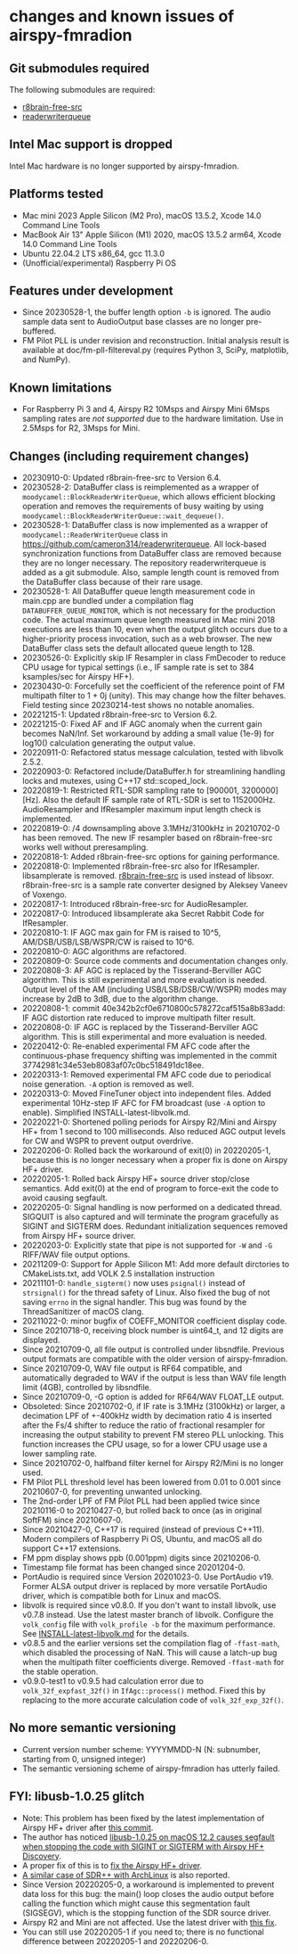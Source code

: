 [//]: # (-*- coding: utf-8 -*-)

# changes and known issues of airspy-fmradion

## Git submodules required

The following submodules are required:

* [r8brain-free-src](https://github.com/avaneev/r8brain-free-src)
* [readerwriterqueue](https://github.com/cameron314/readerwriterqueue)

## Intel Mac support is dropped

Intel Mac hardware is no longer supported by airspy-fmradion.

## Platforms tested

* Mac mini 2023 Apple Silicon (M2 Pro), macOS 13.5.2, Xcode 14.0 Command Line Tools
* MacBook Air 13" Apple Silicon (M1) 2020, macOS 13.5.2 arm64, Xcode 14.0 Command Line Tools
* Ubuntu 22.04.2 LTS x86\_64, gcc 11.3.0
* (Unofficial/experimental) Raspberry Pi OS

## Features under development

* Since 20230528-1, the buffer length option `-b` is ignored. The audio sample data sent to AudioOutput base classes are no longer pre-buffered.
* FM Pilot PLL is under revision and reconstruction. Initial analysis result is available at doc/fm-pll-filtereval.py (requires Python 3, SciPy, matplotlib, and NumPy).

## Known limitations

* For Raspberry Pi 3 and 4, Airspy R2 10Msps and Airspy Mini 6Msps sampling rates are *not supported* due to the hardware limitation. Use in 2.5Msps for R2, 3Msps for Mini.

## Changes (including requirement changes)

* 20230910-0: Updated r8brain-free-src to Version 6.4.
* 20230528-2: DataBuffer class is reimplemented as a wrapper of `moodycamel::BlockReaderWriterQueue`, which allows efficient blocking operation and removes the requirements of busy waiting by using `moodycamel::BlockReaderWriterQueue::wait_dequeue()`.
* 20230528-1: DataBuffer class is now implemented as a wrapper of `moodycamel::ReaderWriterQueue` class in <https://github.com/cameron314/readerwriterqueue>. All lock-based synchronization functions from DataBuffer class are removed because they are no longer necessary. The repository readerwriterqueue is added as a git submodule. Also, sample length count is removed from the DataBuffer class because of their rare usage. 
* 20230528-1: All DataBuffer queue length measurement code in main.cpp are bundled under a compilation flag `DATABUFFER_QUEUE_MONITOR`, which is not necessary for the production code. The actual maximum queue length measured in Mac mini 2018 executions are less than 10, even when the output glitch occurs due to a higher-priority process invocation, such as a web browser. The new DataBuffer class sets the default allocated queue length to 128.
* 20230526-0: Explicitly skip IF Resampler in class FmDecoder to reduce CPU usage for typical settings (i.e., IF sample rate is set to 384 ksamples/sec for Airspy HF+).
* 20230430-0: Forcefully set the coefficient of the reference point of FM multipath filter to 1 + 0j (unity). This may change how the filter behaves. Field testing since 20230214-test shows no notable anomalies.
* 20221215-1: Updated r8brain-free-src to Version 6.2.
* 20221215-0: Fixed AF and IF AGC anomaly when the current gain becomes NaN/Inf. Set workaround by adding a small value (1e-9) for log10() calculation generating the output value.
* 20220911-0: Refactored status message calculation, tested with libvolk 2.5.2.
* 20220903-0: Refactored include/DataBuffer.h for streamlining handling locks and mutexes, using C++17 std::scoped\_lock.
* 20220819-1: Restricted RTL-SDR sampling rate to [900001, 3200000] [Hz]. Also the default IF sample rate of RTL-SDR is set to 1152000Hz. AudioResampler and IfResampler maximum input length check is implemented.
* 20220819-0: /4 downsampling above 3.1MHz/3100kHz in 20210702-0 has been removed. The new IF resampler based on r8brain-free-src works well without preresampling.
* 20220818-1: Added r8brain-free-src options for gaining performance.
* 20220818-0: Implemented r8brain-free-src also for IfResampler. libsamplerate is removed. [r8brain-free-src](https://github.com/avaneev/r8brain-free-src) is used instead of libsoxr. r8brain-free-src is a sample rate converter designed by Aleksey Vaneev of Voxengo.
* 20220817-1: Introduced r8brain-free-src for AudioResampler.
* 20220817-0: Introduced libsamplerate aka Secret Rabbit Code for IfResampler.
* 20220810-1: IF AGC max gain for FM is raised to 10^5, AM/DSB/USB/LSB/WSPR/CW is raised to 10^6.
* 20220810-0: AGC algorithms are refactored.
* 20220809-0: Source code comments and documentation changes only.
* 20220808-3: AF AGC is replaced by the Tisserand-Berviller AGC algorithm. This is still experimental and more evaluation is needed. Output level of the AM (including USB/LSB/DSB/CW/WSPR) modes may increase by 2dB to 3dB, due to the algorithm change.
* 20220808-1: commit 40e342b2cf0e6710800c578272caf515a8b83add: IF AGC distortion rate reduced to improve multipath filter result.
* 20220808-0: IF AGC is replaced by the Tisserand-Berviller AGC algorithm. This is still experimental and more evaluation is needed.
* 20220412-0: Re-enabled experimental FM AFC code after the continuous-phase frequency shifting was implemented in the commit 37742981c34e53eb8083af07c0bc518491dc18ee.
* 20220313-1: Removed experimental FM AFC code due to periodical noise generation. `-A` option is removed as well.
* 20220313-0: Moved FineTuner object into independent files. Added experimental 10Hz-step IF AFC for FM broadcast (use `-A` option to enable). Simplified INSTALL-latest-libvolk.md.
* 20220221-0: Shortened polling periods for Airspy R2/Mini and Airspy HF+ from 1 second to 100 milliseconds. Also reduced AGC output levels for CW and WSPR to prevent output overdrive.
* 20220206-0: Rolled back the workaround of exit(0) in 20220205-1, because this is no longer necessary when a proper fix is done on Airspy HF+ driver.
* 20220205-1: Rolled back Airspy HF+ source driver stop/close semantics. Add exit(0) at the end of program to force-exit the code to avoid causing segfault.
* 20220205-0: Signal handling is now performed on a dedicated thread. SIGQUIT is also captured and will terminate the program gracefully as SIGINT and SIGTERM does. Redundant initialization sequences removed from Airspy HF+ source driver.
* 20220203-0: Explicitly state that pipe is not supported for `-W` and `-G` RIFF/WAV file output options.
* 20211209-0: Support for Apple Silicon M1: Add more default dirctories to CMakeLists.txt, add VOLK 2.5 installation instruction
* 20211101-0: `handle_sigterm()` now uses `psignal()` instead of `strsignal()` for the thread safety of Linux. Also fixed the bug of not saving `errno` in the signal handler. This bug was found by the ThreadSanitizer of macOS clang.
* 20211022-0: minor bugfix of COEFF\_MONITOR coefficient display code.
* Since 20210718-0, receiving block number is uint64\_t, and 12 digits are displayed.
* Since 20210709-0, all file output is controlled under libsndfile. Previous output formats are compatible with the older version of airspy-fmradion.
* Since 20210709-0, WAV file output is RF64 compatible, and automatically degraded to WAV if the output is less than WAV file length limit (4GB), controlled by libsndfile.
* Since 20210709-0, -G option is added for RF64/WAV FLOAT\_LE output.
* Obsoleted: Since 20210702-0, if IF rate is 3.1MHz (3100kHz) or larger, a decimation LPF of +-400kHz width by decimation ratio 4 is inserted after the Fs/4 shifter to reduce the ratio of fractional resampler for increasing the output stability to prevent FM stereo PLL unlocking. This function increases the CPU usage, so for a lower CPU usage use a lower sampling rate.
* Since 20210702-0, halfband filter kernel for Airspy R2/Mini is no longer used.
* FM Pilot PLL threshold level has been lowered from 0.01 to 0.001 since 20210607-0, for preventing unwanted unlocking.
* The 2nd-order LPF of FM Pilot PLL had been applied twice since 20210116-0 to 20210427-0, but rolled back to once (as in original SoftFM) since 20210607-0.
* Since 20210427-0, C++17 is required (instead of previous C++11). Modern compilers of Raspberry Pi OS, Ubuntu, and macOS all do support C++17 extensions.
* FM ppm display shows ppb (0.001ppm) digits since 20210206-0.
* Timestamp file format has been changed since 20201204-0.
* PortAudio is required since Version 20201023-0. Use PortAudio v19. Former ALSA output driver is replaced by more versatile PortAudio driver, which is compatible both for Linux and macOS.
* libvolk is required since v0.8.0. If you don't want to install libvolk, use v0.7.8 instead. Use the latest master branch of libvolk. Configure the `volk_config` file with `volk_profile -b` for the maximum performance. See [INSTALL-latest-libvolk.md](INSTALL-latest-libvolk.md) for the details.
* v0.8.5 and the earlier versions set the compilation flag of `-ffast-math`, which disabled the processing of NaN. This will cause a latch-up bug when the multipath filter coefficients diverge. Removed `-ffast-math` for the stable operation.
* v0.9.0-test1 to v0.9.5 had calculation error due to `volk_32f_expfast_32f()` in `IfAgc::process()` method. Fixed this by replacing to the more accurate calculation code of `volk_32f_exp_32f()`.

## No more semantic versioning

* Current version number scheme: YYYYMMDD-N (N: subnumber, starting from 0, unsigned integer)
* The semantic versioning scheme of airspy-fmradion has utterly failed.

## FYI: libusb-1.0.25 glitch

* Note: This problem has been fixed by the latest implementation of Airspy HF+ driver after [this commit](https://github.com/airspy/airspyhf/commit/3b823ad8fa729358e0729e6c1ca60ac5dfcd656e).
* The author has noticed [libusb-1.0.25 on macOS 12.2 causes segfault when stopping the code with SIGINT or SIGTERM with Airspy HF+ Discovery](https://github.com/jj1bdx/airspy-fmradion/issues/35). 
* A proper fix of this is to [fix the Airspy HF+ driver](https://github.com/airspy/airspyhf/pull/31).
* [A similar case of SDR++ with ArchLinux](https://github.com/libusb/libusb/issues/1059#issuecomment-1030638617) is also reported.
* Since Version 20220205-0, a workaround is implemented to prevent data loss for this bug: the main() loop closes the audio output before calling the function which might cause this segmentation fault (SIGSEGV), which is the stopping function of the SDR source driver. 
* Airspy R2 and Mini are not affected. Use the latest driver with [this fix](https://github.com/airspy/airspyone_host/commit/41c439f16818d931c4d0f8a620413ea5131c0bd6).
* You can still use 20220205-1 if you need to; there is no functional difference between 20220205-1 and 20220206-0.

